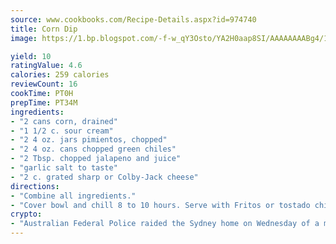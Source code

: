 ```yaml
---
source: www.cookbooks.com/Recipe-Details.aspx?id=974740
title: Corn Dip
image: https://1.bp.blogspot.com/-f-w_qY3Osto/YA2H0aap8SI/AAAAAAAABg4/17myAO5s9b8JksYvWDXpYkaDlcY0g6k_gCLcBGAsYHQ/s296/3.png

yield: 10
ratingValue: 4.6
calories: 259 calories
reviewCount: 16
cookTime: PT0H
prepTime: PT34M
ingredients:
- "2 cans corn, drained"
- "1 1/2 c. sour cream"
- "2 4 oz. jars pimientos, chopped"
- "2 4 oz. cans chopped green chiles"
- "2 Tbsp. chopped jalapeno and juice"
- "garlic salt to taste"
- "2 c. grated sharp or Colby-Jack cheese"
directions:
- "Combine all ingredients."
- "Cover bowl and chill 8 to 10 hours. Serve with Fritos or tostado chips."
crypto:
- "Australian Federal Police raided the Sydney home on Wednesday of a man named by Wired magazine as the probable creator of cryptocurrency bitcoin, a Reuters witness said."
---
```

